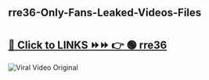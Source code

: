 
 ## rre36-Only-Fans-Leaked-Videos-Files

# <h2><a href="https://mediaupload.pro?rre36">🔗 Click to LINKS ⏩⏩ 👉 🟢 rre36 </a></h2>

<a href="https://mediaupload.pro?rre36" rel="nofollow" data-target="animated-image.originalLink"><img src="https://i.ibb.co.com/xMMVF88/686577567.gif" alt="Viral Video Original" style="max-width: 100%; display: inline-block;" data-target="animated-image.originalImage"></a>